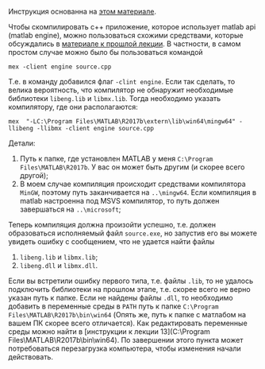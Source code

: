 Инструкция основанна на [этом материале](https://www.mathworks.com/help/matlab/ref/mex.html).

Чтобы скомпилировать с++ приложение, которое использует matlab api (matlab engine), можно пользоваться схожими средствами, которые обсуждались в [материале к прошлой лекции](../lecture_13/README.md). В частности, в самом простом случае можно было бы пользоваться командой 
```{matlab}
mex -client engine source.cpp
```
Т.е. в команду добавился флаг `-clint engine`. Если так сделать, то велика вероятность, что компилятор не обнаружит необходимые библиотеки `libeng.lib` и `libmx.lib`. Тогда необходимо указать компилятору, где они располагаются:
```{matlab}
mex  "-LC:\Program Files\MATLAB\R2017b\extern\lib\win64\mingw64" -llibeng -llibmx -client engine source.cpp
```
Детали:
1. Путь к папке, где установлен MATLAB у меня `C:\Program Files\MATLAB\R2017b`. У вас он может быть другим (и скорее всего другой);
2. В моем случае компиляция происходит средствами компилятора `MinGW`, поэтому путь заканчивается на `..\mingw64`. Если компиляция в matlab настроенна под MSVS компилятор, то путь должен завершаться на `..\microsoft`;

Теперь компиляция должна произойти успешно, т.е. должен образоваться исполняемый файл `source.exe`, но запустив его вы можете увидеть ошибку с сообщением, что не удается найти файлы  
1. `libeng.lib` и `libmx.lib`;
2. `libeng.dll` и `libmx.dll`.

Если вы встретили ошибку первого типа, т.е. файлы `.lib`, то не удалось подключить библиотеки на прошлом этапе, т.е. скорее всего не верно указан путь к папке. Если не найдены файлы `.dll`, то необходимо добавить в переменные среды в `PATH` путь к папке `C:\Program Files\MATLAB\R2017b\bin\win64` (Опять же, путь к папке с матлабом на вашем ПК скорее всего отличается). Как редактировать переменные среды можно найти в [инструкции к лекции 13](C:\Program Files\MATLAB\R2017b\bin\win64). По завершении этого пункта может потребоваться перезагрузка компьютера, чтобы изменения начали действовать.
